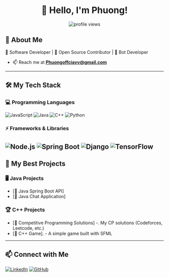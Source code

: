 <h1 align="center">👋 Hello, I'm Phuong!</h1>

<p align="center">
  <img src="https://komarev.com/ghpvc/?username=your-username&label=Profile%20Views&color=blue&style=plastic" alt="profile views">
</p>

## 🚀 About Me  
🔹 Software Developer | 🔹 Open Source Contributor | 🔹  Bot Developer
- 📫 Reach me at **Phuongoffciavv@gmail.com**

---

## 🛠️ My Tech Stack  

### **💻 Programming Languages** 
![JavaScript](https://img.shields.io/badge/-JavaScript-F7DF1E?style=flat&logo=javascript&logoColor=black)
![Java](https://img.shields.io/badge/-Java-007396?style=flat&logo=java&logoColor=white)
![C++](https://img.shields.io/badge/-C++-00599C?style=flat&logo=c%2B%2B&logoColor=white)
![Python](https://img.shields.io/badge/-Python-3776AB?style=flat&logo=python&logoColor=white)


### **⚡ Frameworks & Libraries**  
![Node.js](https://img.shields.io/badge/-Node.js-339933?style=flat&logo=node.js&logoColor=white)
![Spring Boot](https://img.shields.io/badge/-Spring%20Boot-6DB33F?style=flat&logo=spring&logoColor=white)
![Django](https://img.shields.io/badge/-Django-092E20?style=flat&logo=django&logoColor=white)
![TensorFlow](https://img.shields.io/badge/-TensorFlow-FF6F00?style=flat&logo=tensorflow&logoColor=white)
---


## 🚀 My Best Projects  

### 🖥️ **Java Projects**  
- [🔗 Java Spring Boot API] 
- [🔗 Java Chat Application]

### 🏆 **C++ Projects**  
- [🔗 Competitive Programming Solutions] -. My CP solutions (Codeforces, Leetcode, etc.)  
- [🔗 C++ Game]. - A simple game built with SFML
  
---
## 📫 Connect with Me  
[![LinkedIn](https://img.shields.io/badge/-LinkedIn-0077B5?style=flat&logo=LinkedIn&logoColor=white)](https://linkedin.com/in/phuong-nguyen-van-dev)
[![GitHub](https://img.shields.io/badge/-GitHub-181717?style=flat&logo=GitHub&logoColor=white)](https://github.com/PhuongBKA235)

